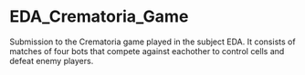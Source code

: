 # EDA_Crematoria_Game
Submission to the Crematoria game played in the subject EDA. It consists of matches of four bots that compete against eachother to control cells and defeat enemy players.
